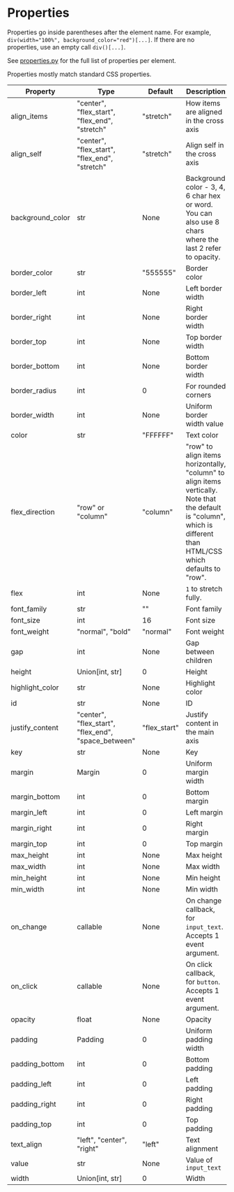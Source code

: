 # Properties

Properties go inside parentheses after the element name. For example, `div(width="100%", background_color="red")[...]`. If there are no properties, use an empty call `div()[...]`.

See [properties.py](../src/properties.py) for the full list of properties per element.

Properties mostly match standard CSS properties.

| Property | Type | Default | Description |
| -- | -- | -- | -- |
| align_items | "center", "flex_start", "flex_end", "stretch" | "stretch" | How items are aligned in the cross axis |
| align_self | "center", "flex_start", "flex_end", "stretch" | "stretch" | Align self in the cross axis |
| background_color | str | None | Background color - 3, 4, 6 char hex or word. You can also use 8 chars where the last 2 refer to opacity. |
| border_color | str | "555555" | Border color |
| border_left | int | None | Left border width |
| border_right | int | None | Right border width |
| border_top | int | None | Top border width |
| border_bottom | int | None | Bottom border width |
| border_radius | int | 0 | For rounded corners |
| border_width | int | None | Uniform border width value |
| color | str | "FFFFFF" | Text color |
| flex_direction | "row" or "column" | "column" | "row" to align items horizontally, "column" to align items vertically. Note that the default is "column", which is different than HTML/CSS which defaults to "row". |
| flex | int | None | `1` to stretch fully. |
| font_family | str | "" | Font family |
| font_size | int | 16 | Font size |
| font_weight | "normal", "bold" | "normal" | Font weight |
| gap | int | None | Gap between children |
| height | Union[int, str] | 0 | Height |
| highlight_color | str | None | Highlight color |
| id | str | None | ID |
| justify_content | "center", "flex_start", "flex_end", "space_between" | "flex_start" | Justify content in the main axis |
| key | str | None | Key |
| margin | Margin | 0 | Uniform margin width |
| margin_bottom | int | 0 | Bottom margin |
| margin_left | int | 0 | Left margin |
| margin_right | int | 0 | Right margin |
| margin_top | int | 0 | Top margin |
| max_height | int | None | Max height |
| max_width | int | None | Max width |
| min_height | int | None | Min height |
| min_width | int | None | Min width |
| on_change | callable | None | On change callback, for `input_text`. Accepts 1 event argument. |
| on_click | callable | None | On click callback, for `button`. Accepts 1 event argument. |
| opacity | float | None | Opacity |
| padding | Padding | 0 | Uniform padding width |
| padding_bottom | int | 0 | Bottom padding |
| padding_left | int | 0 | Left padding |
| padding_right | int | 0 | Right padding |
| padding_top | int | 0 | Top padding |
| text_align | "left", "center", "right" | "left" | Text alignment |
| value | str | None | Value of `input_text` |
| width | Union[int, str] | 0 | Width |